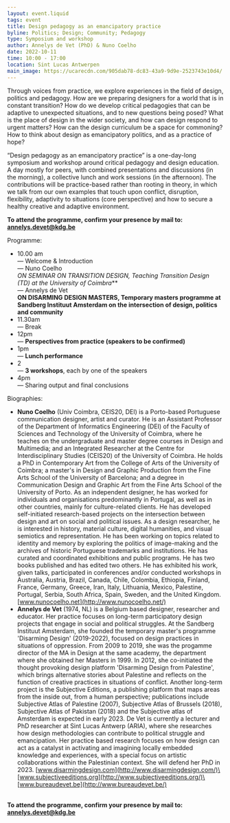 ```yaml
---
layout: event.liquid
tags: event
title: Design pedagogy as an emancipatory practice
byline: Politics; Design; Community; Pedagogy
type: Symposium and workshop
author: Annelys de Vet (PhD) & Nuno Coelho
date: 2022-10-11
time: 10:00 - 17:00
location: Sint Lucas Antwerpen
main_image: https://ucarecdn.com/905dab78-dc83-43a9-9d9e-2523743e10d4/
---
```

Through voices from practice, we explore experiences in the field of design, politics and pedagogy. How are we preparing designers for a world that is in constant transition? How do we develop critical pedagogies that can be adaptive to unexpected situations, and to new questions being posed? What is the place of design in the wider society, and how can design respond to urgent matters? How can the design curriculum be a space for commoning? How to think about design as emancipatory politics, and as a practice of hope?

“Design pedagogy as an emancipatory practice” is a one-day-long symposium and workshop around critical pedagogy and design education. A day mostly for peers, with combined presentations and discussions (in the morning), a collective lunch and work sessions (in the afternoon). The contributions will be practice-based rather than rooting in theory, in which we talk from our own examples that touch upon conflict, disruption, flexibility, adaptivity to situations (core perspective) and how to secure a healthy creative and adaptive environment.

**To attend the programme, confirm your presence by mail to: annelys.devet@kdg.be** 

Programme:

* 10.00 am \
  — Welcome & Introduction\
  — Nuno Coelho \
  **ON SEMINAR ON TRANSITION DESIGN*, Teaching Transition Design (TD) at the University of Coimbra***\
  — Annelys de Vet\
  **ON DISARMING DESIGN MASTERS, Temporary masters programme at Sandberg Instituut Amsterdam on the intersection of design, politics and community**
* 11.30am\
  — Break
* 12pm\
  — **Perspectives from practice (speakers to be confirmed)**
* 1pm\
  — **Lunch performance**
* 2\
  — **3 workshops**, each by one of the speakers
* 4pm\
  — Sharing output and final conclusions

Biographies:

* **Nuno Coelho** (Univ Coimbra, CEIS20, DEI) is a Porto-based Portuguese communication designer, artist and curator. He is an Assistant Professor of the Department of Informatics Engineering (DEI) of the Faculty of Sciences and Technology of the University of Coimbra, where he teaches on the undergraduate and master degree courses in Design and Multimedia; and an Integrated Researcher at the Centre for Interdisciplinary Studies (CEIS20) of the University of Coimbra. He holds a PhD in Contemporary Art from the College of Arts of the University of Coimbra; a master's in Design and Graphic Production from the Fine Arts School of the University of Barcelona; and a degree in Communication Design and Graphic Art from the Fine Arts School of the University of Porto. As an independent designer, he has worked for individuals and organisations predominantly in Portugal, as well as in other countries, mainly for culture-related clients. He has developed self-initiated research-based projects on the intersection between design and art on social and political issues. As a design researcher, he is interested in history, material culture, digital humanities, and visual semiotics and representation. He has been working on topics related to identity and memory by exploring the politics of image-making and the archives of historic Portuguese trademarks and institutions. He has curated and coordinated exhibitions and public programs. He has two books published and has edited two others. He has exhibited his work, given talks, participated in conferences and/or conducted workshops in Australia, Austria, Brazil, Canada, Chile, Colombia, Ethiopia, Finland, France, Germany, Greece, Iran, Italy, Lithuania, Mexico, Palestine, Portugal, Serbia, South Africa, Spain, Sweden, and the United Kingdom. \
  [www.nunocoelho.net](http://www.nunocoelho.net/)
* **Annelys de Vet** (1974, NL) is a Belgium based designer, researcher and educator. Her practice focuses on long-term participatory design projects that engage in social and political struggles. At the Sandberg Instituut Amsterdam, she founded the temporary master's programme 'Disarming Design' (2019-2022), focused on design practices in situations of oppression. From 2009 to 2019, she was the progamme director of the MA in Design at the same academy, the department where she obtained her Masters in 1999. In 2012, she co-initiated the thought provoking design platform 'Disarming Design from Palestine', which brings alternative stories about Palestine and reflects on the function of creative practices in situations of conflict. Another long-term project is the Subjective Editions, a publishing platform that maps areas from the inside out, from a human perspective; publications include Subjective Atlas of Palestine (2007), Subjective Atlas of Brussels (2018), Subjective Atlas of Pakistan (2018) and the Subjective atlas of Amsterdam is expected in early 2023. De Vet is currently a lecturer and PhD researcher at Sint Lucas Antwerp (ARIA), where she researches how design methodologies can contribute to political struggle and emancipation. Her practice based research focuses on how design can act as a catalyst in activating and imagining locally embedded knowledge and experiences, with a special focus on artistic collaborations within the Palestinian context. She will defend her PhD in 2023. [www.disarmingdesign.com](http://www.disarmingdesign.com/)\
  [www.subjectiveeditions.org](http://www.subjectiveeditions.org/)\
  [www.bureaudevet.be](http://www.bureaudevet.be/)

\
**To attend the programme, confirm your presence by mail to: annelys.devet@kdg.be**
